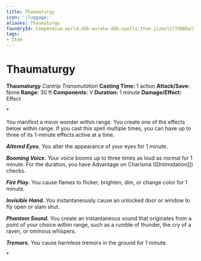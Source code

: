 ```yaml
---
title: Thaumaturgy
icon: ':luggage:'
aliases: Thaumaturgy
foundryId: Compendium.world.ddb-eureka-ddb-spells.Item.jLzmxlCY7ONBbal7
tags:
- Item
---
```


# Thaumaturgy

**Thaumaturgy**
_Cantrip Transmutation_
**Casting Time:** 1 action
**Attack/Save:** None
**Range:** 30 ft
**Components:** V
**Duration:** 1 minute
**Damage/Effect:** Effect

*<p>You manifest a minor wonder within range. You create one of the effects below within range. If you cast this spell multiple times, you can have up to three of its 1-minute effects active at a time.

***Altered Eyes.*** You alter the appearance of your eyes for 1 minute.

***Booming Voice.*** Your voice booms up to three times as loud as normal for 1 minute. For the duration, you have Advantage on Charisma ([[Intimidation]]) checks.

***Fire Play.*** You cause flames to flicker, brighten, dim, or change color for 1 minute.

***Invisible Hand.*** You instantaneously cause an unlocked door or window to fly open or slam shut.

***Phantom Sound.*** You create an instantaneous sound that originates from a point of your choice within range, such as a rumble of thunder, the cry of a raven, or ominous whispers.

***Tremors.*** You cause harmless tremors in the ground for 1 minute.</p>*